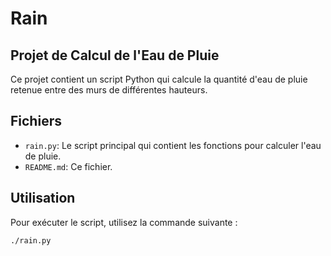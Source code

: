 # Rain

## Projet de Calcul de l'Eau de Pluie

Ce projet contient un script Python qui calcule la quantité d'eau de pluie retenue entre des murs de différentes hauteurs.

## Fichiers

- `rain.py`: Le script principal qui contient les fonctions pour calculer l'eau de pluie.
- `README.md`: Ce fichier.

## Utilisation

Pour exécuter le script, utilisez la commande suivante :

```bash
./rain.py